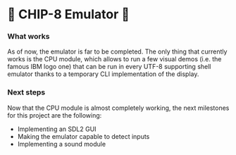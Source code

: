 # 💾 CHIP-8 Emulator 👾
### What works
As of now, the emulator is far to be completed. The only thing that currently works is the CPU module, which allows to run a few visual demos 
(i.e. the famous IBM logo one) that can be run in every UTF-8 supporting shell emulator thanks to a temporary CLI implementation of the display.   

### Next steps
Now that the CPU module is almost completely working, the next milestones for this project are the following:
- Implementing an SDL2 GUI
- Making the emulator capable to detect inputs
- Implementing a sound module
